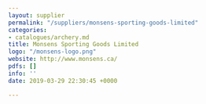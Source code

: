 ```yaml
---
layout: supplier
permalink: "/suppliers/monsens-sporting-goods-limited"
categories:
- catalogues/archery.md
title: Monsens Sporting Goods Limited
logo: "/monsens-logo.png"
website: http://www.monsens.ca/
pdfs: []
info: ''
date: 2019-03-29 22:30:45 +0000

---
```

